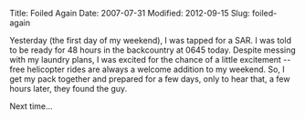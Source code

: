 Title: Foiled Again
Date: 2007-07-31
Modified: 2012-09-15
Slug: foiled-again

Yesterday (the first day of my weekend), I was tapped for a SAR. I was told to be ready for 48 hours in the backcountry at 0645 today. Despite messing with my laundry plans, I was excited for the chance of a little excitement -- free helicopter rides are always a welcome addition to my weekend. So, I get my pack together and prepared for a few days, only to hear that, a few hours later, they found the guy.

Next time...
